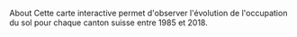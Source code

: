About
Cette carte interactive permet d'observer l'évolution de l'occupation du sol pour chaque canton suisse entre 1985 et 2018.
